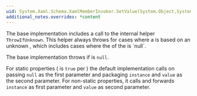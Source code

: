 ```yaml
---
uid: System.Xaml.Schema.XamlMemberInvoker.SetValue(System.Object,System.Object)
additional_notes.overrides: *content
---
```


<p>The base implementation includes a call to the internal helper <code>ThrowIfUnknown</code>. This helper always throws for cases where a <xref href="System.Xaml.Schema.XamlMemberInvoker"></xref> is based on an unknown <xref href="System.Xaml.XamlMember"></xref>, which includes cases where the <xref href="System.Xaml.XamlMember.UnderlyingMember"></xref> of the <xref href="System.Xaml.XamlMember"></xref> is `null`.  
  
 The base implementation throws if <xref href="System.Xaml.Schema.XamlMemberInvoker.UnderlyingSetter"></xref> is `null`.  
  
 For static properties (<xref href="System.Reflection.MethodBase.IsStatic"></xref> is `true` per <xref href="System.Xaml.Schema.XamlMemberInvoker.UnderlyingSetter"></xref>) the default implementation calls <xref href="System.Reflection.MethodBase.Invoke(System.Object,System.Object[])"></xref> on <xref href="System.Xaml.Schema.XamlMemberInvoker.UnderlyingSetter"></xref> passing `null` as the first parameter and packaging <code>instance</code> and <code>value</code> as the second parameter. For non-static properties, it calls <xref href="System.Reflection.MethodBase.Invoke(System.Object,System.Object[])"></xref> and forwards <code>instance</code> as first parameter and <code>value</code> as second parameter.</p>


